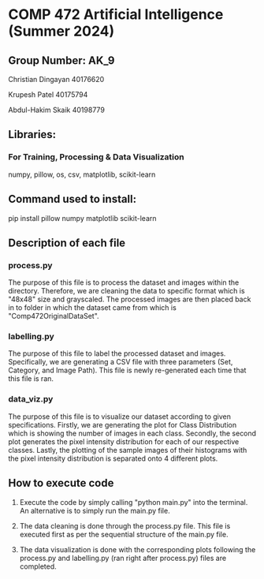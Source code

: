 # COMP 472 Artificial Intelligence (Summer 2024)

## Group Number: AK_9 

Christian Dingayan 		40176620

Krupesh Patel  		 		40175794

Abdul-Hakim Skaik			40198779



## Libraries: 

### For Training, Processing & Data Visualization

numpy, pillow, os, csv, matplotlib, scikit-learn


## Command used to install:

pip install pillow numpy matplotlib scikit-learn


## Description of each file 

### process.py

The purpose of this file is to process the dataset and images within the directory. Therefore, we are cleaning the data to specific format which is "48x48" size and grayscaled. The processed images are then placed back in to folder in which the dataset came from which is "Comp472OriginalDataSet". 

### labelling.py 

The purpose of this file to label the processed dataset and images. Specifically, we are generating a CSV file with three parameters (Set, Category, and Image Path). This file is newly re-generated each time that this file is ran. 

### data_viz.py 

The purpose of this file is to visualize our dataset according to given specifications. Firstly, we are generating the plot for Class Distribution which is showing the number of images in each class. Secondly, the second plot generates the pixel intensity distribution for each of our respective classes. Lastly, the plotting of the sample images of their histograms with the pixel intensity distribution is separated onto 4 different plots. 


## How to execute code

1. Execute the code by simply calling "python main.py" into the terminal. An alternative is to simply run the main.py file.

2. The data cleaning is done through the process.py file. This file is executed first as per the sequential structure of the main.py file.

3. The data visualization is done with the corresponding plots following the process.py and labelling.py (ran right after process.py) files are completed. 
